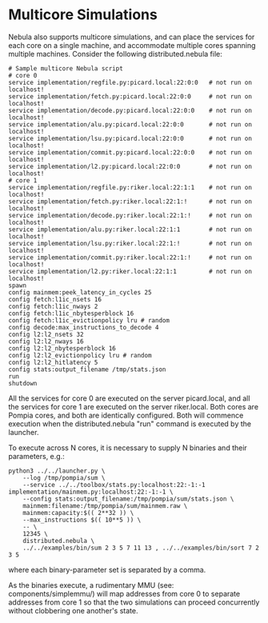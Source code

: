 # Multicore Simulations

Nebula also supports multicore simulations, and can place the services for
each core on a single machine, and accommodate multiple cores spanning
multiple machines. Consider the following distributed.nebula file:

    # Sample multicore Nebula script
    # core 0
    service implementation/regfile.py:picard.local:22:0:0   # not run on localhost!
    service implementation/fetch.py:picard.local:22:0:0     # not run on localhost!
    service implementation/decode.py:picard.local:22:0:0    # not run on localhost!
    service implementation/alu.py:picard.local:22:0:0       # not run on localhost!
    service implementation/lsu.py:picard.local:22:0:0       # not run on localhost!
    service implementation/commit.py:picard.local:22:0:0    # not run on localhost!
    service implementation/l2.py:picard.local:22:0:0        # not run on localhost!
    # core 1
    service implementation/regfile.py:riker.local:22:1:1    # not run on localhost!
    service implementation/fetch.py:riker.local:22:1:!      # not run on localhost!
    service implementation/decode.py:riker.local:22:1:!     # not run on localhost!
    service implementation/alu.py:riker.local:22:1:1        # not run on localhost!
    service implementation/lsu.py:riker.local:22:1:!        # not run on localhost!
    service implementation/commit.py:riker.local:22:1:!     # not run on localhost!
    service implementation/l2.py:riker.local:22:1:1         # not run on localhost!
    spawn
    config mainmem:peek_latency_in_cycles 25
    config fetch:l1ic_nsets 16
    config fetch:l1ic_nways 2
    config fetch:l1ic_nbytesperblock 16
    config fetch:l1ic_evictionpolicy lru # random
    config decode:max_instructions_to_decode 4
    config l2:l2_nsets 32
    config l2:l2_nways 16
    config l2:l2_nbytesperblock 16
    config l2:l2_evictionpolicy lru # random
    config l2:l2_hitlatency 5
    config stats:output_filename /tmp/stats.json
    run
    shutdown

All the services for core 0 are executed on the server picard.local,
and all the services for core 1 are executed on the server riker.local.
Both cores are Pompia cores, and both are identically configured. Both
will commence execution when the distributed.nebula "run" command is
executed by the launcher.

To execute across N cores, it is necessary to supply N binaries and their
parameters, e.g.:

    python3 ../../launcher.py \
        --log /tmp/pompia/sum \
        --service ../../toolbox/stats.py:localhost:22:-1:-1 implementation/mainmem.py:localhost:22:-1:-1 \
        --config stats:output_filename:/tmp/pompia/sum/stats.json \
        mainmem:filename:/tmp/pompia/sum/mainmem.raw \
        mainmem:capacity:$(( 2**32 )) \
        --max_instructions $(( 10**5 )) \
        -- \
        12345 \
        distributed.nebula \
        ../../examples/bin/sum 2 3 5 7 11 13 , ../../examples/bin/sort 7 2 3 5

where each binary-parameter set is separated by a comma.

As the binaries execute, a rudimentary MMU (see: components/simplemmu/) will
map addresses from core 0 to separate addresses from core 1 so that the two
simulations can proceed concurrently without clobbering one another's state.